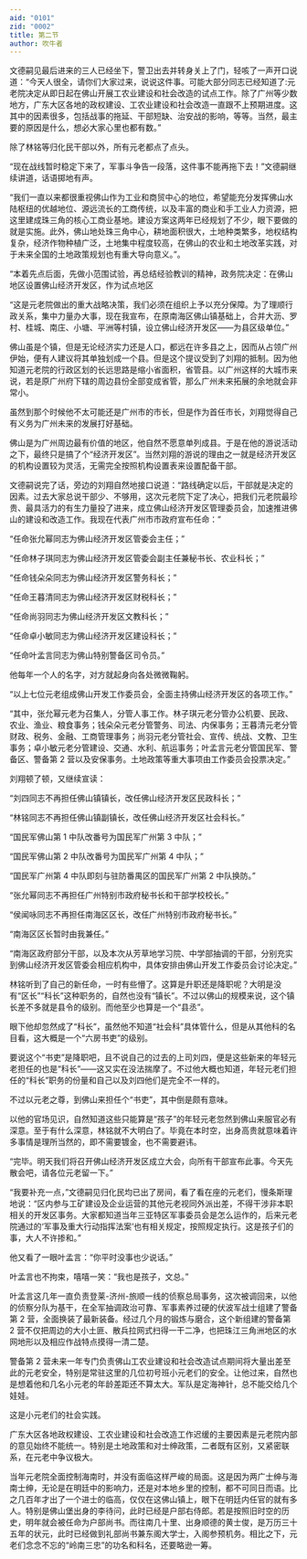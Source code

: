 ```yaml
---
aid: "0101"
zid: "0002"
title: 第二节
author: 吹牛者
---
```


文德嗣见最后进来的三人已经坐下，警卫出去并转身关上了门，轻咳了一声开口说道：“今天人很全，请你们大家过来，说说这件事。可能大部分同志已经知道了:元老院决定从即日起在佛山开展工农业建设和社会改造的试点工作。除了广州等少数地方，广东大区各地的政权建设、工农业建设和社会改造一直跟不上预期进度。这其中的因素很多，包括战事的拖延、干部短缺、治安战的影响，等等。当然，最主要的原因是什么，想必大家心里也都有数。”

除了林铭等归化民干部以外，所有元老都点了点头。

“现在战线暂时稳定下来了，军事斗争告一段落，这件事不能再拖下去！”文德嗣继续讲道，话语掷地有声。

“我们一直以来都很重视佛山作为工业和商贸中心的地位，希望能充分发挥佛山水陆枢纽的优越地位、源远流长的工商传统，以及丰富的商业和手工业人力资源，把这里建成珠三角的核心工商业基地。建设方案这两年已经规划了不少，眼下要做的就是实施。此外，佛山地处珠三角中心，耕地面积很大，土地种类繁多，地权结构复杂，经济作物种植广泛，土地集中程度较高，在佛山的农业和土地改革实践，对于未来全国的土地政策规划也有重大导向意义。”。

“本着先点后面，先做小范围试验，再总结经验教训的精神，政务院决定：在佛山地区设置佛山经济开发区，作为试点地区

“这是元老院做出的重大战略决策，我们必须在组织上予以充分保障。为了理顺行政关系，集中力量办大事，现在我宣布，在原南海区佛山镇基础上，合并大沥、罗村、桂城、南庄、小塘、平洲等村镇，设立佛山经济开发区――为县区级单位。”

佛山虽是个镇，但是无论经济实力还是人口，都远在许多县之上，因而从占领广州伊始，便有人建议将其单独划成一个县。但是这个提议受到了刘翔的抵制。因为他知道元老院的行政区划的长远思路是缩小省面积，省管县。以广州这样的大城市来说，若是原广州府下辖的周边县份全部变成省管，那么广州未来拓展的余地就会非常小。

虽然到那个时候他不太可能还是广州市的市长，但是作为首任市长，刘翔觉得自己有义务为广州未来的发展打好基础。

佛山是为广州周边最有价值的地区，他自然不愿意单列成县。于是在他的游说活动之下，最终只是搞了个“经济开发区”。当然刘翔的游说的理由之一就是经济开发区的机构设置较为灵活，无需完全按照机构设置表来设置配备干部。

文德嗣说完了话，旁边的刘翔自然地接口说道：“路线确定以后，干部就是决定的因素。过去大家总说干部少、不够用，这次元老院下定了决心，把我们元老院最珍贵、最具活力的有生力量投了进来，成立佛山经济开发区管理委员会，加速推进佛山的建设和改造工作。我现在代表广州市市政府宣布任命：”

“任命张允幂同志为佛山经济开发区管委会主任；”

“任命林子琪同志为佛山经济开发区管委会副主任兼秘书长、农业科长；”

“任命钱朵朵同志为佛山经济开发区警务科长；”

“任命王暮清同志为佛山经济开发区财税科长；”

“任命尚羽同志为佛山经济开发区文教科长；”

“任命卓小敏同志为佛山经济开发区建设科长；”

“任命叶孟言同志为佛山特别警备区司令员。”

他每年一个人的名字，对方就起身向各处微微鞠躬。

“以上七位元老组成佛山开发工作委员会，全面主持佛山经济开发区的各项工作。”

“其中，张允幂元老为召集人，分管人事工作。林子琪元老分管办公机要、民政、农业、渔业、粮食事务；钱朵朵元老分管警务、司法、内保事务；王暮清元老分管财政、税务、金融、工商管理事务；尚羽元老分管社会、宣传、统战、文教、卫生事务；卓小敏元老分管建设、交通、水利、航运事务；叶孟言元老分管国民军、警备区、警备第 2 营以及安保事务。土地政策等重大事项由工作委员会投票决定。”

刘翔顿了顿，又继续宣读：

“刘四同志不再担任佛山镇镇长，改任佛山经济开发区民政科长；”

“林铭同志不再担任佛山镇副镇长，改任佛山经济开发区社会科长。”

“国民军佛山第 1 中队改番号为国民军广州第 3 中队；”

“国民军佛山第 2 中队改番号为国民军广州第 4 中队；”

“国民军广州第 4 中队即刻与驻防番禺区的国民军广州第 2 中队换防。”

“张允幂同志不再担任广州特别市政府秘书长和干部学校校长。”

“侯闻咏同志不再担任南海区区长，改任广州特别市政府秘书长。”

“南海区区长暂时由我兼任。”

“南海区政府部分干部，以及本次从芳草地学习院、中学部抽调的干部，分别充实到佛山经济开发区管委会相应机构中，具体安排由佛山开发工作委员会讨论决定。”

林铭听到了自己的新任命，一时有些懵了。这算是升职还是降职呢？大明是没有“区长”“科长”这种职务的，自然也没有“镇长”。不过以佛山的规模来说，这个镇长差不多就是县令的级别。而他至少也算是一个“县丞”。

眼下他却忽然成了“科长”，虽然他不知道“社会科”具体管什么，但是从其他科的名目看，这大概是一个“六房书吏”的级别。

要说这个“书吏”是降职吧，且不说自己的过去的上司刘四，便是这些新来的年轻元老担任的也是“科长”――这又实在没法揣摩了。不过他大概也知道，年轻元老们担任的“科长”职务的份量和自己以及刘四他们是完全不一样的。

不过以元老之尊，到佛山来担任个“书吏”，其中倒是颇有意味。

以他的官场见识，自然知道这些只能算是“孩子”的年轻元老忽然到佛山来服官必有深意。至于有什么深意，林铭就不大明白了。毕竟在本时空，出身高贵就意味着许多事情是理所当然的，即不需要镀金，也不需要避讳。

“完毕。明天我们将召开佛山经济开发区成立大会，向所有干部宣布此事。今天先散会吧，请各位元老留一下。”

“我要补充一点，”文德嗣见归化民均已出了房间，看了看在座的元老们，慢条斯理地说：“区内参与工矿建设及企业运营的其他元老视同外派出差，不得干涉非本职相关的开发区事务。大家都知道当年三亚特区军事委员会是怎么运作的，后来元老院通过的‘军事及重大行动指挥法案’也有相关规定，按照规定执行。这是孩子们的事，大人不许掺和。”

他又看了一眼叶孟言：“你平时没事也少说话。”

叶孟言也不拘束，嘻嘻一笑：“我也是孩子，文总。”

叶孟言这几年一直负责登莱-济州-旅顺一线的侦察总局事务，这次被调回来，以他的侦察分队为基干，在全军抽调政治可靠、军事素养过硬的伏波军战士组建了警备第 2 营，全面换装了最新装备。经过几个月的锻炼与磨合，这个新组建的警备第 2 营不仅把周边的大小土匪、散兵拉网式扫得一干二净，也把珠江三角洲地区的水网地形以及相应作战特点摸得一清二楚。

警备第 2 营未来一年专门负责佛山工农业建设和社会改造试点期间将大量出差至此的元老安全，特别是常驻这里的几位初号班小元老们的安全。让他过来，自然也是想着他和几名小元老的年龄差距还不算太大。军队是定海神针，总不能交给几个娃娃。

这是小元老们的社会实践。

广东大区各地政权建设、工农业建设和社会改造工作迟缓的主要因素是元老院内部的意见始终不能统一。特别是土地政策和对士绅政策，二者既有区别，又紧密联系，在元老中争议极大。

当年元老院全面控制海南时，并没有面临这样严峻的局面。这是因为两广士绅与海南士绅，无论是在明廷中的影响力，还是对本地乡里的控制，都不可同日而语。比之几百年才出了一个进士的临高，仅仅在这佛山镇上，眼下在明廷内任官的就有多人。特别是佛山堡出身的李待问，此时已经是户部右侍郎。若是按照旧时空的历史，明年就会被任命为户部尚书。而往南几十里、出身顺德的黄士俊，是万历三十五年的状元，此时已经做到礼部尚书兼东阁大学士，入阁参预机务。相比之下，元老们念念不忘的“岭南三忠”的功名和科名，还要略逊一筹。
